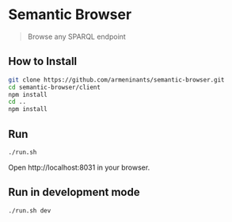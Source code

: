 # Semantic Browser

> Browse any SPARQL endpoint

## How to Install

``` bash
git clone https://github.com/armeninants/semantic-browser.git
cd semantic-browser/client
npm install
cd ..
npm install
```

## Run
``` bash
./run.sh
```
Open http://localhost:8031 in your browser.

## Run in development mode
``` bash
./run.sh dev
```


